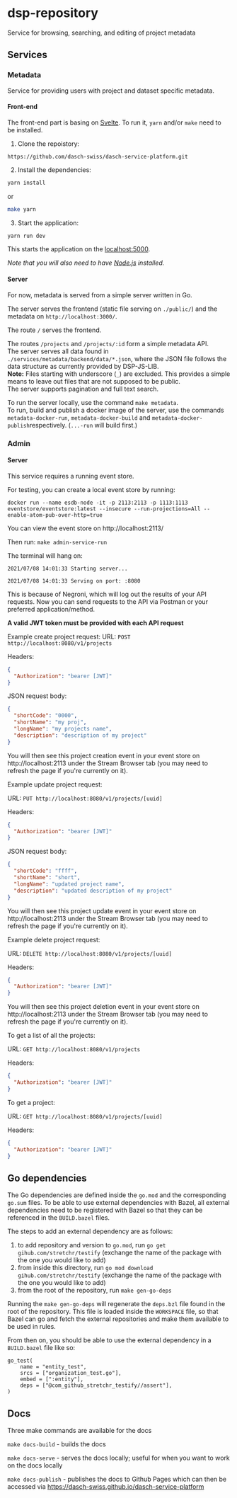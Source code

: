 # dsp-repository
Service for browsing, searching, and editing of project metadata


## Services

### Metadata

Service for providing users with project and dataset specific metadata.

#### Front-end

The front-end part is basing on [Svelte](https://svelte.dev). To run it, `yarn` and/or `make` need to be installed. 

1. Clone the repoistory:

```
https://github.com/dasch-swiss/dasch-service-platform.git
```


2. Install the dependencies:

```bash
yarn install
```

or

```bash
make yarn
```

3. Start the application:

```bash
yarn run dev
```

This starts the application on the [localhost:5000](http://localhost:5000).

*Note that you will also need to have [Node.js](https://nodejs.org) installed.*

#### Server

For now, metadata is served from a simple server written in Go.

The server serves the frontend (static file serving on `./public/`) and the metadata on `http://localhost:3000/`.

The route `/` serves the frontend.

The routes `/projects` and `/projects/:id` form a simple metadata API.  
The server serves all data found in `./services/metadata/backend/data/*.json`, where the JSON file follows the data structure as currently provided by DSP-JS-LIB.  
__Note:__ Files starting with underscore (`_`) are excluded. This provides a simple means to leave out files that are not supposed to be public.  
The server supports pagination and full text search.

To run the server locally, use the command `make metadata`.  
To run, build and publish a docker image of the server, use the commands `metadata-docker-run`, `metadata-docker-build` and `metadata-docker-publish`respectively. (`...-run` will build first.)

### Admin

#### Server

This service requires a running event store.

For testing, you can create a local event store by running:

```docker run --name esdb-node -it -p 2113:2113 -p 1113:1113 eventstore/eventstore:latest --insecure --run-projections=All --enable-atom-pub-over-http=true```

You can view the event store on http://localhost:2113/

Then run:
```make admin-service-run```

The terminal will hang on:

```2021/07/08 14:01:33 Starting server...```

```2021/07/08 14:01:33 Serving on port: :8080```

This is because of Negroni, which will log out the results of your API requests.
Now you can send requests to the API via Postman or your preferred application/method.

**A valid JWT token must be provided with each API request**

Example create project request:
URL:
```POST http://localhost:8080/v1/projects```

Headers:
```json
{
  "Authorization": "bearer [JWT]"
}
```

JSON request body:
```json
{
  "shortCode": "0000",
  "shortName": "my proj",
  "longName": "my projects name",
  "description": "description of my project"
}
```

You will then see this project creation event in your event store on http://localhost:2113 under the Stream Browser tab (you may need to refresh the page if you're currently on it).


Example update project request:

URL:
```PUT http://localhost:8080/v1/projects/[uuid]```

Headers:
```json
{
  "Authorization": "bearer [JWT]"
}
```

JSON request body:
```json
{
  "shortCode": "ffff",
  "shortName": "short",
  "longName": "updated project name",
  "description": "updated description of my project"
}
```

You will then see this project update event in your event store on http://localhost:2113 under the Stream Browser tab (you may need to refresh the page if you're currently on it).

Example delete project request:

URL:
```DELETE http://localhost:8080/v1/projects/[uuid]```

Headers:
```json
{
  "Authorization": "bearer [JWT]"
}
```

You will then see this project deletion event in your event store on http://localhost:2113 under the Stream Browser tab (you may need to refresh the page if you're currently on it).

To get a list of all the projects:

URL:
```GET http://localhost:8080/v1/projects```

Headers:
```json
{
  "Authorization": "bearer [JWT]"
}
```

To get a project:

URL:
```GET http://localhost:8080/v1/projects/[uuid]```

Headers:
```json
{
  "Authorization": "bearer [JWT]"
}
```

## Go dependencies

The Go dependencies are defined inside the `go.mod` and the corresponding `go.sum` files.
To be able to use external dependencies with Bazel, all external dependencies need to be registered with Bazel
so that they can be referenced in the `BUILD.bazel` files.

The steps to add an external dependency are as follows:
1. to add repository and version to `go.mod`, run `go get gihub.com/stretchr/testify`
  (exchange the name of the package with the one you would like to add)
1. from inside this directory, run `go mod download gihub.com/stretchr/testify`
  (exchange the name of the package with the one you would like to add)
1. from the root of the repository, run `make gen-go-deps`

Running the `make gen-go-deps` will regenerate the `deps.bzl` file found
in the root of the repository. This file is loaded inside the `WORKSPACE` file, so that Bazel
can go and fetch the external repositories and make them available to be used in rules.

From then on, you should be able to use the external dependency in a `BUILD.bazel` file like so:

```bazel
go_test(
    name = "entity_test",
    srcs = ["organization_test.go"],
    embed = [":entity"],
    deps = ["@com_github_stretchr_testify//assert"],
)
```

## Docs
Three make commands are available for the docs

`make docs-build` - builds the docs

`make docs-serve` - serves the docs locally; useful for when you want to work on the docs locally

`make docs-publish` - publishes the docs to Github Pages which can then be accessed via https://dasch-swiss.github.io/dasch-service-platform
